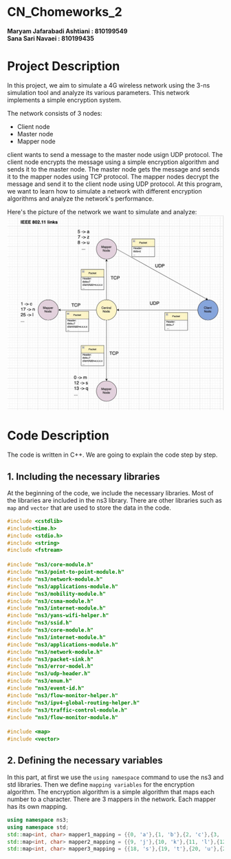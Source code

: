 # CN_Chomeworks_2
**Maryam Jafarabadi Ashtiani : 810199549**  
**Sana Sari Navaei : 810199435**

# Project Description  
In this project, we aim to simulate a 4G wireless network using the 3-ns simulation tool and analyze its various parameters. This network implements a simple encryption system.  

The network consists of 3 nodes:
- Client node
- Master node
- Mapper node  

client wants to send a message to the master node usign UDP protocol. The client node encrypts the message using a simple encryption algorithm and sends it to the master node. The master node gets the message and sends it to the mapper nodes using TCP protocol. The mapper nodes decrypt the message and send it to the client node using UDP protocol. At this program, we want to learn how to simulate a network with different encryption algorithms and analyze the network's performance.  

Here's the picture of the network we want to simulate and analyze:  
![network](pictures/network.jpg)

# Code Description  
The code is written in C++. We are going to explain the code step by step.

## 1. Including the necessary libraries
At the beginning of the code, we include the necessary libraries. Most of the libraries are included in the ns3 library. There are other libraries such as `map` and `vector` that are used to store the data in the code.  
```c++
#include <cstdlib>
#include<time.h>
#include <stdio.h>
#include <string>
#include <fstream>

#include "ns3/core-module.h"
#include "ns3/point-to-point-module.h"
#include "ns3/network-module.h"
#include "ns3/applications-module.h"
#include "ns3/mobility-module.h"
#include "ns3/csma-module.h"
#include "ns3/internet-module.h"
#include "ns3/yans-wifi-helper.h"
#include "ns3/ssid.h"
#include "ns3/core-module.h"
#include "ns3/internet-module.h"
#include "ns3/applications-module.h"
#include "ns3/network-module.h"
#include "ns3/packet-sink.h"
#include "ns3/error-model.h"
#include "ns3/udp-header.h"
#include "ns3/enum.h"
#include "ns3/event-id.h"
#include "ns3/flow-monitor-helper.h"
#include "ns3/ipv4-global-routing-helper.h"
#include "ns3/traffic-control-module.h"
#include "ns3/flow-monitor-module.h"

#include <map>
#include <vector>
```

## 2. Defining the necessary variables
In this part, at first we use the `using namespace` command to use the ns3 and std libraries. Then we define `mapping variables` for the encryption algorithm. The encryption algorithm is a simple algorithm that maps each number to a character. There are 3 mappers in the network. Each mapper has its own mapping.  

```c++
using namespace ns3;
using namespace std;
std::map<int, char> mapper1_mapping = {{0, 'a'},{1, 'b'},{2, 'c'},{3, 'd'},{4, 'e'},{5, 'f'},{6, 'g'},{7, 'h'},{8, 'i'}};
std::map<int, char> mapper2_mapping = {{9, 'j'},{10, 'k'},{11, 'l'},{12, 'm'},{13, 'n'},{14, 'o'},{15, 'p'},{16, 'q'},{17, 'r'}};
std::map<int, char> mapper3_mapping = {{18, 's'},{19, 't'},{20, 'u'},{21, 'v'},{22, 'w'},{23, 'x'},{24, 'y'},{25, 'z'},{26, ' '}};
```
